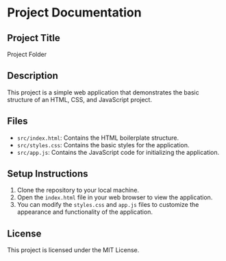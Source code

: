# Project Documentation

## Project Title

Project Folder

## Description

This project is a simple web application that demonstrates the basic structure of an HTML, CSS, and JavaScript project.

## Files

- `src/index.html`: Contains the HTML boilerplate structure.
- `src/styles.css`: Contains the basic styles for the application.
- `src/app.js`: Contains the JavaScript code for initializing the application.

## Setup Instructions

1. Clone the repository to your local machine.
2. Open the `index.html` file in your web browser to view the application.
3. You can modify the `styles.css` and `app.js` files to customize the appearance and functionality of the application.

## License

This project is licensed under the MIT License.